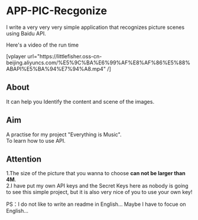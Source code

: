# APP-PIC-Recgonize
I write a very very very simple application that recognizes picture scenes using Baidu API.    

Here's a video of the run time

[vplayer url="https:\/\/littlefisher.oss-cn-beijing.aliyuncs.com\/%E5%9C%BA%E6%99%AF%E8%AF%86%E5%88%ABAPI%E5%BA%94%E7%94%A8.mp4"  /]

## About
It can help you Identify the content and scene of the images.    

## Aim
A practise for my project "Everything is Music".    
To learn how to use API.    

## Attention
1.The size of the picture that you wanna to choose **can not be larger than 4M**.     
2.I have put my own API keys and the Secret Keys here as nobody is going to see this simple project, but it is also very nice of you to use your own key!

PS：I do not like to write an readme in English... Maybe I have to focue on English...
